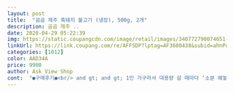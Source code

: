 ```yaml
---
layout: post 
title:  "곰곰 제주 흑돼지 불고기 (냉장), 500g, 2개" 
description: 곰곰 제주 ..
date: 2020-04-29 05:22:39 
img: https://static.coupangcdn.com/image/retail/images/340772790074651-201053a1-a8bb-452c-b981-37c86adc043a.jpg 
linkUrl: https://link.coupang.com/re/AFFSDP?lptag=AF3600438&subid=ahnPublicAsk&pageKey=1392494462&itemId=2427956109&vendorItemId=70421946868&traceid=V0-113-2dd9a7ac86c39662 
categories: [1012] 
color: AAD34A 
price: 9900 
author: Ask View Shop 
cont:  "●구매후기●<br/> and gt; and gt; 1인 가구라서 대용량 살 때마다 ‘소분 해놓고 빨리 먹어치워야 한다’는 무의식의 강박관념이 있었는데요.<br/> 이 제품은 그럴 일이 없어요.<br/><br/> and gt; and gt; 꼼꼼히 살펴봤는데 패키지 맨 위와 아래 불고기 모두 뭉개지는 것 없이 색과 신선도가 좋았습니다.<br/><br/> and gt; and gt; 누린내에 예민한 편인데, 인지가 안돼서 먹기 전부터 좋았습니다.<br/><br/> and gt; and gt; 단맛이 맛있게 강한 편이라 저는 다진 마늘과 파 등을 더 넣어서 맛 균형을 맞춰 먹었습니다.<br/><br/> and gt; and gt; 불고기의 고기는 바짝 익히고 소스는 자작하게 남겨서 덮밥으로 먹으니 입맛이 살더라고요.<br/><br/> and gt; and gt; 시판용 불고기 양념으로 만든 그 맛입니다.<br/> 맛있다 맛없다를 떠나서 친숙한 불고기 맛이라 나쁘지 않네요.<br/><br/> and gt; and gt; 식성 좋은 성인 2명이서 한 끼 배부르게 먹었네요.<br/><br/> and gt; and gt; 요리하고 남은 고기를 냉장고에 2일 정도 넣어 놓은 다음에 꺼내서 요리할 때도 동일했습니다.<br/><br/> and gt; and gt; 제가 양념된 고기를 맛있게 못 굽는 편인데, 이 제품은 제가 원하는 굽기로 조절을 쉽게 할 수 있었네요.<br/><br/>(이번에 버섯이 없어서 못넣었는데 새송이나 팽이 버섯 넣는게 더 맛있는거 같아요)<br/><br/> - 500g 1팩을 다 먹고 바로 또 먹고 싶은, 질리지 않는 맛입니다.<br/> 밥반찬으로 좋네요.<br/><br/><br/> - 500g 1팩의 양이 꽤 많습니다.<br/><br/><br/> - 고기만 먹었을 때, 고소한 고기 풍미가 잘 사네요.<br/> 맛있습니다.<br/><br/><br/> - 고기의 쫄깃한 육질과 육즙이 잘 느껴지더군요.<br/> 질기진 않았어요.<br/><br/><br/> - 고깃덩어리 크기는 전체적으로 균일하며, 두께는 씹는 식감이 맛있게 드는 정도로 도톰한 편입니다.<br/><br/><br/> - 공기가 빵빵하게 들어 있는 포장 패키지가 깔끔합니다.<br/><br/><br/> - 국물과 재료를 추가하지 않고, 불고기만 구웠는데 양념이 타지 않고 맛있게 잘 구워지더군요.<br/><br/><br/> - 그냥 구워 먹는 것보다, ‘불고기 덮밥’으로 해 드시는 것을 추천합니다.<br/><br/><br/> - 덩어리로 뭉쳐있지만 쉽게 잘 풀립니다.<br/> 떡져 있지 않아서 좋더군요.<br/><br/><br/> - 돼지 뒷다리살 부위 고기라더니, 딱 그렇게 생겼습니다.<br/> 비계와 살코기의 비율이 적절합니다.<br/><br/><br/> - 바짝 익혀 기름을 뺀 불고기가 리코타 치즈와 생각보다 잘 맞습니다.<br/><br/><br/> - 불고기 양념은 간장 베이스에 점성이 있고, 단맛이 강합니다.<br/><br/><br/> - 불고기 양념이 겉돌지 않고 잘 어우러집니다.<br/> 고기 속까지 불고기 양념이 골고루 베어 있는 맛입니다.<br/><br/><br/> - 샐러드에 곁드리면서 건강하게 먹고 있다고 자기합리화합니다.<br/> 아주 나이스!<br/><br/> - 아침에 고기 먹고 싶을 때 있잖아요? 전 자주 있어서 그때 해먹는 방법입니다.<br/><br/><br/> - 요리할 때도 누린내가 나지 않았습니다.<br/><br/><br/> - 패키지가 500g + 500g씩 나뉘어 있어, 따로 소분할 필요 없는 점이 가장 마음에 드네요.<br/><br/><br/> - 패키지가 뜯기 어렵습니다.<br/> 유난히 비닐이 안 뜯어져서 가위로 다 잘라냈습니다.<br/><br/><br/> - 패키지를 열면 누린내 없이 맛있는 양념 냄새만 납니다.<br/><br/>1) 불고기 덮밥<br/>1) 패키지, 내용물 양<br/>1.<br/> 제품 특징<br/>2) 불고기 + 리코타 치즈 샐러드<br/>2) 요리 전, 고기 상태<br/>2.<br/> 즐겨 먹는 방법<br/>3) 요리 시<br/>4) 가장 중요한, 맛과 식감<br/>강추입니다!<br/>고기를 좋아해서 부위 별로 구비해두고 자주 구워 먹습니다.<br/><br/>곰곰 소불고기보다 괜찮구요 포장도 나눠서 되어 있기때문에 위생적으로 너무 좋기때문에<br/>그런데 갑자기 양념 고기가 너~~무 먹고 싶어서 바로 ‘gomgom 흑돼지 양념 불고기’를 구매했습니다.<br/><br/>그리고 센스있게 반 나뉘어서 포장된점도 플러스 100점!<br/>그리고 양념이 정말 압권이에요.<br/>.<br/> 보통 시중에서 파는 상품들은 약간 싱거운? 느낌이 좀 있어서 추가로 양념을 더 하는 경우가 좀 있었는데 이건 그럴 필요가 전혀 없습니다 왜냐면 정말 찰떡이기 때문이에요.<br/>.<br/><br/>꼭 한번 사먹어 보시면 좋을 거 같습니다 쇼핑에 많은 도움이 되었으면 좋겠습니다<br/>냉동이랑 차이점은 일단 양념이 고르레 고기에 잘스며든 상태로 왔구요 포장이 500g씩 나누어져 포장되어 있어 보관 및 위생적으로 조금 더 좋은 거 같아요(대신 가격은 더 비쌉니다)<br/>로켓 프레쉬 곰곰 제주 흑돼지 불고기 솔직 후기입니다<br/>소분된 패키지, 달짝지근하고 맛있는 양념과 신선한 고기 상태 모두 만족해서 앞으로 자주 사 먹을듯합니다.<br/><br/>아채가 들어가니 비주얼이 확실히 좋아지구요 야채를 많이넣으면 훨씬 맛있고 맛 밸런스도 좋아지기 때문에 야채는 듬뿍 넣어 드시는걸 추천드립니다<br/>양념 고기는 뒤처리가 귀찮아서, 주로 생 고기만 구워 먹었거든요.<br/><br/>오늘은 양파 파 꽈리고추 추가해서 돼지 불고기 조리를 시작해봅니다<br/>와 진짜 대존맛... <br/> 고기를 너무 좋아하는 육순이라서ㅎㅎ제주도에 놀러가면 진짜 1일 2흑돼지 가능한데요ㅋㅋㅋ 이거 진짜 맛있습니다ㅠ_ㅠ 집 앞 정육점에서 돼지고기나 소고기 가끔 사다가 구워먹는데용 확실히 흑돼지라서 그런지 정말 좀 쫄깃함이 많이 달랐어요 제주에서 잘 먹고 잘 자란 흑돼지 기운 뿜뿜!<br/>와이프가 기존꺼랑 같은 냉동인줄 알고 안먹는 한팩은 냉동실로 직행 시켜버렸네요<br/>일전에 냉동으로 된 1200g 제품을 샀는데 너무 만족스러워 용량은 조금 적지만 냉장보관에 용기가 나눠져있어서 이걸로 구매 했어요<br/>저는 구울 때 팽이버섯이랑 같이 구워먹었는데 양념이 사악 베어서 너무 좋더라구요  and gt;_ and lt;<br/>" 
---
```


